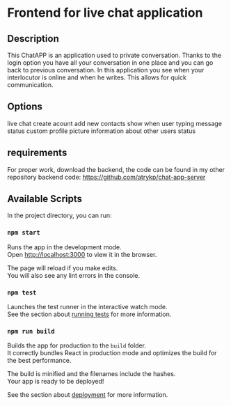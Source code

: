 # Frontend for live chat application

## Description

This ChatAPP is an application used to private conversation.
Thanks to the login option you have all your conversation in one place and you
can go back to previous conversation.
In this application you see when your interlocutor is online and when he writes.
This allows for quick communication.

## Options

live chat
create acount
add new contacts
show when user typing
message status
custom profile picture
information about other users status

## requirements

For proper work, download the backend, the code can be found in my other repository
backend code: https://github.com/atrykp/chat-app-server

## Available Scripts

In the project directory, you can run:

### `npm start`

Runs the app in the development mode.\
Open [http://localhost:3000](http://localhost:3000) to view it in the browser.

The page will reload if you make edits.\
You will also see any lint errors in the console.

### `npm test`

Launches the test runner in the interactive watch mode.\
See the section about [running tests](https://facebook.github.io/create-react-app/docs/running-tests) for more information.

### `npm run build`

Builds the app for production to the `build` folder.\
It correctly bundles React in production mode and optimizes the build for the best performance.

The build is minified and the filenames include the hashes.\
Your app is ready to be deployed!

See the section about [deployment](https://facebook.github.io/create-react-app/docs/deployment) for more information.
